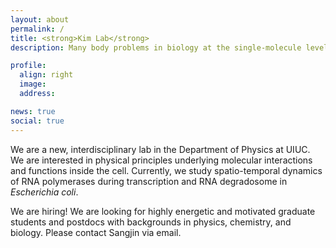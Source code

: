 ```yaml
---
layout: about
permalink: /
title: <strong>Kim Lab</strong> 
description: Many body problems in biology at the single-molecule level 

profile:
  align: right
  image: 
  address: 

news: true
social: true
---
```


We are a new, interdisciplinary lab in the Department of Physics at UIUC. We are interested in physical principles underlying molecular interactions and functions inside the cell. Currently, we study spatio-temporal dynamics of RNA polymerases during transcription and RNA degradosome in <i>Escherichia coli</i>. 

We are hiring! We are looking for highly energetic and motivated graduate students and postdocs with backgrounds in physics, chemistry, and biology. Please contact Sangjin via email.


